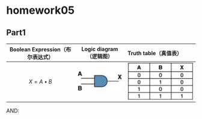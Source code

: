 # homework05

## Part1

|Boolean Expression（布尔表达式）|Logic diagram（逻辑图）|Truth table（真值表）
|:----------:|:-----------------:|:---------------------
|$$X = A • B$$|![](images/AND.png)|![](images/andtt.png)
AND:

